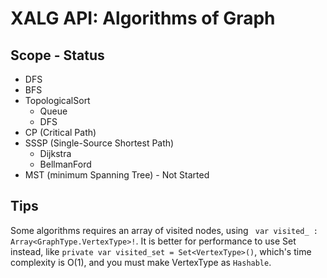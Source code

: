 
# XALG API: Algorithms of Graph

## Scope - Status

* DFS
* BFS
* TopologicalSort
  * Queue
  * DFS
* CP (Critical Path)
* SSSP (Single-Source Shortest Path)
  * Dijkstra
  * BellmanFord
* MST (minimum Spanning Tree) - Not Started


## Tips

Some algorithms requires an array of visited nodes, using ` var visited_ : Array<GraphType.VertexType>!`. It is better for performance to use Set instead, like `private var visited_set = Set<VertexType>()`, which's time complexity is O(1), and you must make VertexType as `Hashable`.
